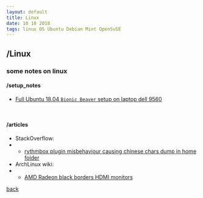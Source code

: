 ```yaml
---
layout: default
title: Linux
date: 10 10 2018
tags: linux OS Ubuntu Debian Mint OpenSuSE
---
```


## /Linux
### some notes on linux

#### /setup_notes 
* [Full Ubuntu 18.04 `Bionic Beaver` setup on laptop dell 9560](./dell9560Setup.html)

<br>

#### /articles
* StackOverflow:
* * [rythmbox plugin misbehaviour causing chinese chars dump in home folder]()
* ArchLinux wiki:
* * [AMD Radeon black borders HDMI monitors]()


[back](./../..)

